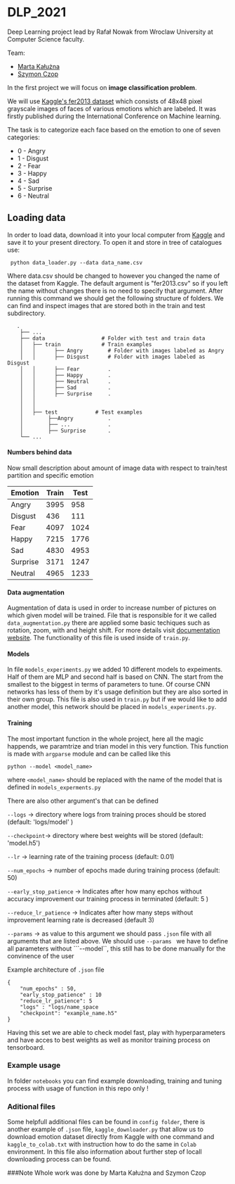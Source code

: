 # DLP_2021
Deep Learning project lead by Rafał Nowak from Wroclaw University at Computer Science faculty.

Team: 

* [Marta Kałużna](https://github.com/mkaluzna)
* [Szymon Czop](https://github.com/szymonczop) 

In the first project we will focus on __image classification problem__. 

We will use [Kaggle's fer2013 dataset](https://www.kaggle.com/c/challenges-in-representation-learning-facial-expression-recognition-challenge/data)
which consists of 48x48 pixel grayscale images of faces of various emotions which are labeled. It was firstly published during the International Conference on Machine learning.

The task is to categorize each face based on the emotion to one of seven categories:

* 0 - Angry
* 1 - Disgust 
* 2 - Fear 
* 3 - Happy
* 4 - Sad
* 5 - Surprise 
* 6 - Neutral  

## Loading data 
In order to load data, download it into your local computer from [Kaggle](https://www.kaggle.com/c/challenges-in-representation-learning-facial-expression-recognition-challenge/data)
and save it to your present directory. To open it and store in tree of catalogues use:

``` python data_loader.py --data data_name.csv```

Where data.csv should be changed to however you changed the name of the dataset from Kaggle.
The default argument is "fer2013.csv" so if you left the name without changes there is no need to specify that argument.
After running this command we should get the following structure of folders.
We can find and inspect images that are stored both in the train and test subdirectory.

```
   .
    ├── ...
    ├── data                  # Folder with test and train data   
    │   ├── train             # Train examples 
    │   │      ├── Angry        # Folder with images labeled as Angry
    │   │      ├── Disgust      # Folder with images labeled as Disgust
    │   │      ├── Fear         .  
    │   │      ├── Happy        .
    │   │      ├── Neutral      .
    │   │      ├── Sad          .
    │   │      ├── Surprise     .
    │   │      
    │   │        
    │   ├── test            # Test examples 
    │        ├──Angry           .
    │        ├── ...            .
    │        ├── Surprise       .  
    └── ...
```
#### Numbers behind data
Now small description about amount of image data with respect to train/test partition and specific emotion 

Emotion | Train| Test
------------ | ------------- | -------------
Angry | 3995 | 958
Disgust | 436| 111
Fear | 4097 | 1024
Happy | 7215 | 1776
Sad | 4830 | 4953
Surprise | 3171 | 1247
Neutral |4965 | 1233

#### Data augmentation
Augmentation of data is used in order to increase number of pictures on which given model will be trained.
File that is responsible for it we called ```data_augmentation.py``` there are applied some basic techiques such as 
rotation, zoom, with and height shift. For more details visit [documentation website](https://www.tensorflow.org/api_docs/python/tf/keras/preprocessing/image/ImageDataGenerator).
The functionality of this file is used inside of ```train.py```.

#### Models

In file ```models_experiments.py``` we added 10 different models to expeiments. Half of them are MLP and second half is 
based on CNN. The start from the smallest to the biggest in terms of parameters to tune. Of course
CNN networks has less of them by it's usage definition but they are also sorted in their own group. This file is also used in
```train.py``` but if we would like to add another model, this network should be placed in ```models_experiments.py```.

#### Training 
The most important function in the whole project, here all the magic happends, we paramtrize and trian model in this
very function. This function is made with ```argparse``` module and can be called like this 

```python --model <model_name>   ```

where ```<model_name>``` should be replaced with the name of the model that is defined in ```models_experments.py```

There are also other argument's that can be defined

```--logs``` -> directory where logs from training proces should be stored (default: 'logs/model' )

```--checkpoint```-> directory where best weights will be stored (default: 'model.h5')

```--lr``` -> learning rate of the training process (default: 0.01)

```--num_epochs``` ->  number of epochs made during training process (default: 50)

```--early_stop_patience``` -> Indicates after how many epchos without accuracy improvement our training process in terminated 
(default: 5 )

```--reduce_lr_patience``` -> Indicates after how many steps without improvement learning rate is decreased (default 3)

```--params``` -> as value to this argument we should pass ```.json``` file with all arguments that are listed above. We
should use ```--params ``` we have to define all parameters without ```--model``, this still has to be done manually for the 
convinence of the user

Example architecture of ```.json``` file

```
{
    "num_epochs" : 50,
    "early_stop_patience" : 10
    "reduce_lr_patience": 5
    "logs" : "logs/name_space
    "checkpoint": "example_name.h5" 
}
```

Having this set we are able to check model fast, play with hyperparameters and have acces to best weights as well as
monitor training process on tensorboard.

### Example usage
In folder ```notebooks``` you can find example downloading, training and tuning process with usage of function in this repo only !
 
 ### Aditional files
 
 Some helpfull additional files can be found in ```config folder```, there is another example of ```.json``` file, 
 ```kaggle_downloader.py``` that allow us to download emotion dataset directly from Kaggle with one command and
 ```kaggle_to_colab.txt``` with instruction how to do the same in ```Colab``` environment. In this file also information about
 further step of locall downloading process can be found. 
 
 ###Note 
 Whole work was done by Marta Kałużna and Szymon Czop 